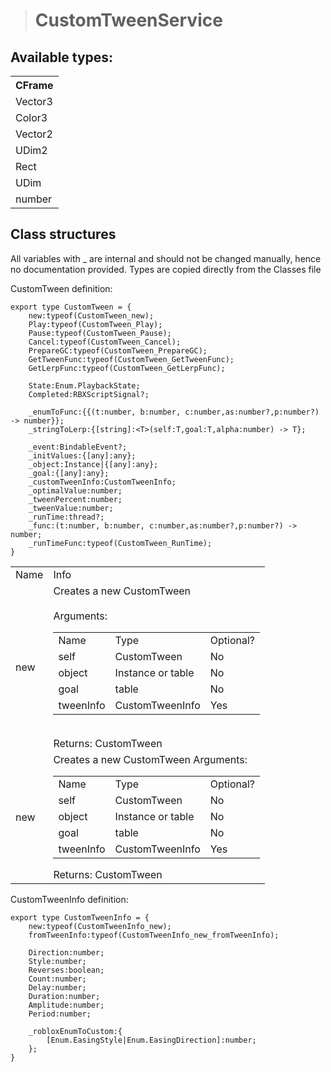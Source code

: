 > # CustomTweenService

## Available types:
<table>
  <tr>
    <th>CFrame</th>
  </tr>
  <tr>
    <td>Vector3</td>
  </tr>
  <tr>
    <td>Color3</td>
  </tr>
  <tr>
    <td>Vector2</td>
  </tr>
  <tr>
    <td>UDim2</td>
  </tr>
  <tr>
    <td>Rect</td>
  </tr>
  <tr>
    <td>UDim</td>
  </tr>
  <tr>
    <td>number</td>
  </tr>
</table>

## Class structures
All variables with _ are internal and should not be changed manually, hence no documentation provided. Types are copied directly from the Classes file


CustomTween definition:
```luau
export type CustomTween = {
	new:typeof(CustomTween_new);
	Play:typeof(CustomTween_Play);
	Pause:typeof(CustomTween_Pause);
	Cancel:typeof(CustomTween_Cancel);
	PrepareGC:typeof(CustomTween_PrepareGC);
	GetTweenFunc:typeof(CustomTween_GetTweenFunc);
	GetLerpFunc:typeof(CustomTween_GetLerpFunc);
	
	State:Enum.PlaybackState;
	Completed:RBXScriptSignal?;
	
	_enumToFunc:{{(t:number, b:number, c:number,as:number?,p:number?) -> number}};
	_stringToLerp:{[string]:<T>(self:T,goal:T,alpha:number) -> T};
	
	_event:BindableEvent?;
	_initValues:{[any]:any};
	_object:Instance|{[any]:any};
	_goal:{[any]:any};
	_customTweenInfo:CustomTweenInfo;
	_optimalValue:number;
	_tweenPercent:number;
	_tweenValue:number;
	_runTime:thread?;
	_func:(t:number, b:number, c:number,as:number?,p:number?) -> number;
	_runTimeFunc:typeof(CustomTween_RunTime);
}
```
<table>
    <tr>
        <td>Name</td>
        <td>Info</td>
    </tr>
    <tr>
        <td>new</td>
        <td>
            Creates a new CustomTween <br/> <br/>
            Arguments:
            <table>
                <tr>
                    <td>Name</td>
                    <td>Type</td>
                    <td>Optional?</td>
                </tr>
                <tr>
                    <td>self</td>
                    <td>CustomTween</td>
                    <td>No</td>
                </tr>
                <tr>
                    <td>object</td>
                    <td>Instance or table</td>
                    <td>No</td>
                </tr>
                <tr>
                    <td>goal</td>
                    <td>table</td>
                    <td>No</td>
                </tr>
                <tr>
                    <td>tweenInfo</td>
                    <td>CustomTweenInfo</td>
                    <td>Yes</td>
                </tr>
            </table> <br/>
            Returns: CustomTween
    </td>
    <tr>
        <td>new</td>
        <td>
            Creates a new CustomTween
            Arguments:
            <table>
                <tr>
                    <td>Name</td>
                    <td>Type</td>
                    <td>Optional?</td>
                </tr>
                <tr>
                    <td>self</td>
                    <td>CustomTween</td>
                    <td>No</td>
                </tr>
                <tr>
                    <td>object</td>
                    <td>Instance or table</td>
                    <td>No</td>
                </tr>
                <tr>
                    <td>goal</td>
                    <td>table</td>
                    <td>No</td>
                </tr>
                <tr>
                    <td>tweenInfo</td>
                    <td>CustomTweenInfo</td>
                    <td>Yes</td>
                </tr>
            </table>
            Returns: CustomTween
    </td>
</table>

CustomTweenInfo definition:
```luau
export type CustomTweenInfo = {
	new:typeof(CustomTweenInfo_new); 
	fromTweenInfo:typeof(CustomTweenInfo_new_fromTweenInfo);
	
	Direction:number;
	Style:number;
	Reverses:boolean;
	Count:number;
	Delay:number;
	Duration:number;
	Amplitude:number;
	Period:number;
	
	_robloxEnumToCustom:{
		[Enum.EasingStyle|Enum.EasingDirection]:number;
	};
}
```

